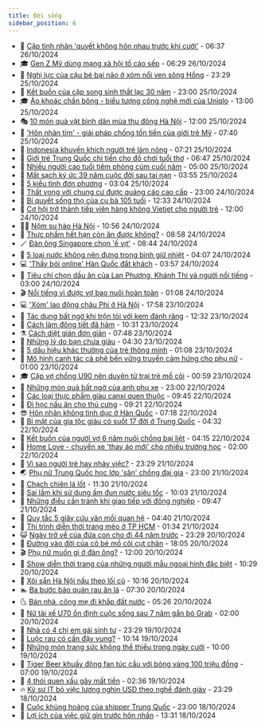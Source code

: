 ```yaml
---
title: Đời sống
sidebar_position: 6
---
```


<!-- vnexpress-doi-song:START -->
- 🚀 [Cặp tình nhân &#39;quyết không hôn nhau trước khi cưới&#39;](https://vnexpress.net/cap-tinh-nhan-quyet-khong-hon-nhau-truoc-khi-cuoi-4808727.html) - 06:37 26/10/2024
- 🎓 [Gen Z Mỹ dùng mạng xã hội tố cáo sếp](https://vnexpress.net/gen-z-my-dung-mang-xa-hoi-to-cao-sep-4808449.html) - 06:29 26/10/2024
- 🚦 [Nghị lực của cậu bé bại não ở xóm nổi ven sông Hồng](https://vnexpress.net/nghi-luc-cua-cau-be-bai-nao-o-xom-noi-ven-song-hong-4805456.html) - 23:29 25/10/2024
- 🦣 [Kết buồn của cặp song sinh thất lạc 30 năm](https://vnexpress.net/ket-buon-cua-cap-song-sinh-that-lac-30-nam-4808489.html) - 23:00 25/10/2024
- 🎓 [Áo khoác chần bông - biểu tượng công nghệ mới của Uniqlo](https://vnexpress.net/ao-khoac-chan-bong-bieu-tuong-cong-nghe-moi-cua-uniqlo-4808525.html) - 13:00 25/10/2024
- 🎭 [10 món quà vặt bình dân mùa thu đông Hà Nội](https://vnexpress.net/10-mon-qua-vat-binh-dan-mua-thu-dong-ha-noi-4808474.html) - 12:00 25/10/2024
- 🦅 [&#39;Hôn nhân tím&#39; - giải pháp chống tốn tiền của giới trẻ Mỹ](https://vnexpress.net/hon-nhan-tim-giai-phap-chong-ton-tien-cua-gioi-tre-my-4808410.html) - 07:40 25/10/2024
- 🎃 [Indonesia khuyến khích người trẻ làm nông](https://vnexpress.net/indonesia-khuyen-khich-nguoi-tre-lam-nong-4808351.html) - 07:21 25/10/2024
- 💪 [Giới trẻ Trung Quốc chi tiền cho đồ chơi tuổi thơ](https://vnexpress.net/gioi-tre-trung-quoc-chi-tien-cho-do-choi-tuoi-tho-4808322.html) - 06:47 25/10/2024
- 🐻 [Nhiều người cao tuổi tiêm phòng cúm cuối năm](https://vnexpress.net/nhieu-nguoi-cao-tuoi-tiem-phong-cum-cuoi-nam-4808243.html) - 05:00 25/10/2024
- 🧠 [Mất sạch ký ức 39 năm cuộc đời sau tai nạn](https://vnexpress.net/mat-sach-ky-uc-39-nam-cuoc-doi-sau-tai-nan-4808264.html) - 03:55 25/10/2024
- 🐘 [5 kiểu tình đơn phương](https://vnexpress.net/5-kieu-tinh-don-phuong-4806343.html) - 03:04 25/10/2024
- 👹 [Thất vọng với chung cư được quảng cáo cao cấp](https://vnexpress.net/that-vong-voi-chung-cu-duoc-quang-cao-cao-cap-4807729.html) - 23:00 24/10/2024
- 💂 [Bí quyết sống thọ của cụ bà 105 tuổi](https://vnexpress.net/bi-quyet-song-tho-cua-cu-ba-105-tuoi-4808020.html) - 12:33 24/10/2024
- 🦍 [Cơ hội trở thành tiếp viên hàng không Vietjet cho người trẻ](https://vnexpress.net/co-hoi-tro-thanh-tiep-vien-hang-khong-vietjet-cho-nguoi-tre-4808098.html) - 12:00 24/10/2024
- 🧑‍🏫 [Nộm su hào Hà Nội](https://vnexpress.net/doi-song-cooking-nom-su-hao-ha-noi-4808062.html) - 10:56 24/10/2024
- 🧰 [Thực phẩm hết hạn còn ăn được không?](https://vnexpress.net/thuc-pham-het-han-con-an-duoc-khong-4807742.html) - 08:58 24/10/2024
- 🪄 [Đàn ông Singapore chọn &#39;ế vợ&#39;](https://vnexpress.net/dan-ong-singapore-chon-e-vo-4807892.html) - 08:44 24/10/2024
- 🐲 [5 loại nước không nên đựng trong bình giữ nhiệt](https://vnexpress.net/5-loai-nuoc-khong-nen-dung-trong-binh-giu-nhiet-4807140.html) - 04:07 24/10/2024
- 💻 [&#39;Thầy bói online&#39; Hàn Quốc đắt khách](https://vnexpress.net/thay-boi-online-han-quoc-dat-khach-4807769.html) - 03:57 24/10/2024
- 🐘 [Tiêu chí chọn dầu ăn của Lan Phương, Khánh Thi và người nổi tiếng](https://vnexpress.net/tieu-chi-chon-dau-an-cua-lan-phuong-khanh-thi-va-nguoi-noi-tieng-4806569.html) - 03:00 24/10/2024
- 🎬 [Nổi tiếng vì được vợ bao nuôi hoàn toàn](https://vnexpress.net/noi-tieng-vi-duoc-vo-bao-nuoi-hoan-toan-4807748.html) - 01:08 24/10/2024
- 💻 [&#39;Xóm&#39; lao động châu Phi ở Hà Nội](https://vnexpress.net/xom-lao-dong-chau-phi-o-ha-noi-4805054.html) - 17:58 23/10/2024
- 🧰 [Tác dụng bất ngờ khi trộn tỏi với kem đánh răng](https://vnexpress.net/tac-dung-bat-ngo-khi-tron-toi-voi-kem-danh-rang-4807423.html) - 12:32 23/10/2024
- 🫣 [Cách làm đông tiết đã hãm](https://vnexpress.net/doi-song-cooking-cach-lam-dong-tiet-da-ham-4807547.html) - 10:31 23/10/2024
- ⚗️ [Cách diệt gián đơn giản](https://vnexpress.net/cach-diet-gian-don-gian-4807347.html) - 07:48 23/10/2024
- 🌊 [Những lý do bạn chưa giàu](https://vnexpress.net/nhung-ly-do-ban-chua-giau-4806517.html) - 04:30 23/10/2024
- 💃 [5 dấu hiệu khác thường của trẻ thông minh](https://vnexpress.net/5-dau-hieu-khac-thuong-cua-tre-thong-minh-4807169.html) - 01:08 23/10/2024
- 🦆 [Mô hình canh tác cà phê bền vững truyền cảm hứng cho phụ nữ](https://vnexpress.net/mo-hinh-canh-tac-ca-phe-ben-vung-truyen-cam-hung-cho-phu-nu-4799341.html) - 01:00 23/10/2024
- 🎓 [Cặp vợ chồng U90 nên duyên từ trại trẻ mồ côi](https://vnexpress.net/cap-vo-chong-u90-nen-duyen-tu-trai-tre-mo-coi-4807029.html) - 00:59 23/10/2024
- 💪 [Những món quà bất ngờ của anh phụ xe](https://vnexpress.net/nhung-mon-qua-bat-ngo-cua-anh-phu-xe-4807203.html) - 23:00 22/10/2024
- 🤔 [Các loại thực phẩm giàu canxi quen thuộc](https://vnexpress.net/cac-loai-thuc-pham-giau-canxi-quen-thuoc-4807137.html) - 09:45 22/10/2024
- 🧰 [Đi học nấu ăn cho thú cưng](https://vnexpress.net/di-hoc-nau-an-cho-thu-cung-4807042.html) - 09:21 22/10/2024
- 😎 [Hôn nhân không tình dục ở Hàn Quốc](https://vnexpress.net/hon-nhan-khong-tinh-duc-o-han-quoc-4806956.html) - 07:18 22/10/2024
- 🌮 [Bí mật của gia tộc giàu có suốt 17 đời ở Trung Quốc](https://vnexpress.net/bi-mat-cua-gia-toc-giau-co-suot-17-doi-o-trung-quoc-4806810.html) - 04:32 22/10/2024
- 🧠 [Kết buồn của người vợ 6 năm nuôi chồng bại liệt](https://vnexpress.net/ket-buon-cua-nguoi-vo-6-nam-nuoi-chong-bai-liet-4806952.html) - 04:15 22/10/2024
- 🎡 [Home Love - chuyến xe &#39;thay áo mới&#39; cho nhiều trường học](https://vnexpress.net/home-love-chuyen-xe-thay-ao-moi-cho-nhieu-truong-hoc-4801471.html) - 02:00 22/10/2024
- 🎡 [Vì sao người trẻ hay nhảy việc?](https://vnexpress.net/vi-sao-nguoi-tre-hay-nhay-viec-4805908.html) - 23:29 21/10/2024
- 🌏 [Phụ nữ Trung Quốc học lớp &#39;săn&#39; chồng đại gia](https://vnexpress.net/phu-nu-trung-quoc-hoc-lop-san-chong-dai-gia-4806774.html) - 23:00 21/10/2024
- 🐻 [Chạch chiên lá lốt](https://vnexpress.net/doi-song-cooking-chach-chien-la-lot-4806762.html) - 11:30 21/10/2024
- 💂 [Sai lầm khi sử dụng ấm đun nước siêu tốc](https://vnexpress.net/sai-lam-khi-su-dung-am-dun-nuoc-sieu-toc-4806302.html) - 10:03 21/10/2024
- 🥸 [Những điều cần tránh khi giao tiếp với đồng nghiệp](https://vnexpress.net/nhung-dieu-can-tranh-khi-giao-tiep-voi-dong-nghiep-4806308.html) - 09:47 21/10/2024
- 🌋 [Quy tắc 5 giây cứu vãn mối quan hệ](https://vnexpress.net/quy-tac-5-giay-cuu-van-moi-quan-he-4806317.html) - 04:40 21/10/2024
- 🦩 [Thi trình diễn thời trang mèo ở TP HCM](https://vnexpress.net/thi-trinh-dien-thoi-trang-meo-o-tp-hcm-4806283.html) - 01:34 21/10/2024
- 😺 [Ngày trở về của đứa con cho đi 44 năm trước](https://vnexpress.net/ngay-tro-ve-cua-dua-con-cho-di-44-nam-truoc-4806068.html) - 23:29 20/10/2024
- 🐻 [Đường vào đời của cô bé mồ côi cụt chân](https://vnexpress.net/duong-vao-doi-cua-co-be-mo-coi-cut-chan-4805028.html) - 18:05 20/10/2024
- 🎬 [Phụ nữ muốn gì ở đàn ông?](https://vnexpress.net/phu-nu-muon-gi-o-dan-ong-4805904.html) - 12:00 20/10/2024
- 🎊 [Show diễn thời trang của những người mẫu ngoại hình đặc biệt](https://vnexpress.net/show-dien-thoi-trang-cua-nhung-nguoi-mau-ngoai-hinh-dac-biet-4806213.html) - 10:29 20/10/2024
- 💄 [Xôi sắn Hà Nội nấu theo lối cũ](https://vnexpress.net/doi-song-cooking-xoi-san-ha-noi-nau-theo-loi-cu-4806303.html) - 10:16 20/10/2024
- 🏊 [Ba bước bảo quản rau ăn lá](https://vnexpress.net/doi-song-cooking-ba-buoc-bao-quan-rau-an-la-4802804.html) - 07:30 20/10/2024
- 🌜 [Bán nhà, cõng mẹ đi khắp đất nước](https://vnexpress.net/ban-nha-cong-me-di-khap-dat-nuoc-4806247.html) - 05:26 20/10/2024
- 🤡 [Nữ tài xế U70 ổn định cuộc sống sau 7 năm gắn bó Grab](https://vnexpress.net/nu-tai-xe-u70-on-dinh-cuoc-song-sau-7-nam-gan-bo-grab-4802913.html) - 02:00 20/10/2024
- 🥰 [Nhà có 4 chị em gái sinh tư](https://vnexpress.net/nha-co-4-chi-em-gai-sinh-tu-4805241.html) - 23:29 19/10/2024
- 🦍 [Luộc rau có cần đậy vung?](https://vnexpress.net/doi-song-cooking-luoc-rau-co-can-day-vung-4806089.html) - 10:14 19/10/2024
- 🫣 [Những món trang sức không thể thiếu trong ngày cưới](https://vnexpress.net/nhung-mon-trang-suc-khong-the-thieu-trong-ngay-cuoi-4805844.html) - 10:00 19/10/2024
- 🚦 [Tiger Beer khuấy động fan túc cầu với bóng vàng 100 triệu đồng](https://vnexpress.net/tiger-beer-khuay-dong-fan-tuc-cau-voi-bong-vang-100-trieu-dong-4806065.html) - 07:00 19/10/2024
- 🐘 [4 thói quen xấu gây mất tiền](https://vnexpress.net/4-thoi-quen-xau-gay-mat-tien-4805473.html) - 02:36 19/10/2024
- 🔥 [Kỹ sư IT bỏ việc lương nghìn USD theo nghề đánh giày](https://vnexpress.net/ky-su-it-bo-viec-luong-nghin-usd-theo-nghe-danh-giay-4805683.html) - 23:29 18/10/2024
- 🎃 [Cuộc khủng hoảng của shipper Trung Quốc](https://vnexpress.net/cuoc-khung-hoang-cua-shipper-trung-quoc-4805839.html) - 23:00 18/10/2024
- 🥳 [Lợi ích của việc giữ gìn trước hôn nhân](https://vnexpress.net/loi-ich-cua-viec-giu-gin-truoc-hon-nhan-4805563.html) - 13:31 18/10/2024<!-- vnexpress-doi-song:END -->
